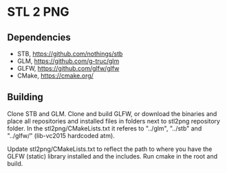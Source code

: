 # STL 2 PNG


## Dependencies

* STB, https://github.com/nothings/stb
* GLM, https://github.com/g-truc/glm
* GLFW, https://github.com/glfw/glfw
* CMake, https://cmake.org/

## Building

Clone STB and GLM. Clone and build GLFW, or download the binaries and place all repositories and installed files in folders next to stl2png repository folder. In the stl2png/CMakeLists.txt it referes to "../glm", "../stb" and "../glfw/" (lib-vc2015 hardcoded atm).

Update stl2png/CMakeLists.txt to reflect the path to where you have the GLFW (static) library installed and the includes. Run cmake in the root and build.

